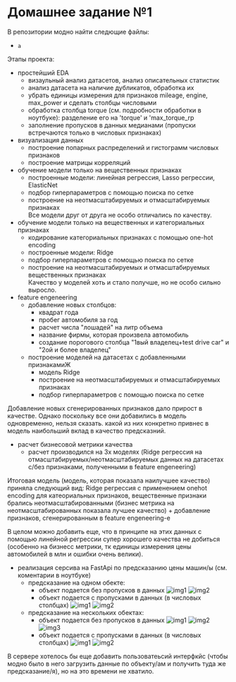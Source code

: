 # Домашнее задание №1
В репозитории модно найти следющие файлы:
 - `a`


Этапы проекта:
 - простейший EDA
   * визаульный анализ датасетов, анализ описательных статистик
   * анализ датасета на наличие дубликатов, обработка их
   * убрать единицы измерения для признаков mileage, engine, max_power и сделать столбцы числовыми
   * обработка столбца torque (см. подробности обработки в ноутбуке): разделение его на 'torque' и 'max_torque_rp
   * заполнение пропусков в данных медианами (пропуски встречаются только в числовых признаках)
 - визуализация данных
   * построение попарных распределений и гистограмм числовых признаков
   * построение матрицы корреляций
 - обучение модели только на вещественных признаках 
   * построенные модели: линейная регрессия, Lasso регрессии, ElasticNet
   * подбор гиперпараметров с помощью поиска по сетке
   * построение на неотмасштабируемых и отмасштабируемых признаках  
   Все модели друг от друга не особо отличались по качеству.
 - обучение модели только на вещественных и категориальных признаках 
   * кодирование категориальных признаках с помощью one-hot encoding
   * построенные модели: Ridge
   * подбор гиперпараметров с помощью поиска по сетке
   * построение на неотмасштабируемых и отмасштабируемых вещественных признаках  
   Качество у моделей хоть и стало получше, но не особо сильно выросло.
 - feature engeneering
   * добавление новых столбцов:
      - квадрат года
      - пробег автомобиля за год
      - расчет числа "лошадей" на литр объема
      - название фирмы, которая произвела автомобиль
      - создание порогового столбца "1вый владелец+test drive car" и "2ой и более владелец"  
   * построение моделей на датасетах с добавленными признакамиЖ
      - модель Ridge
      - построение на неотмасштабируемых и отмасштабируемых признаках
      - подбор гиперпараметров с помощью поиска по сетке

Добавление новых сгенерированных признаков дало прирост в качестве. Однако поскольку все они добавились в модель одновременно, нельзя сказать. какой из них конкретно привнес в модель наибольший вклад в качество  предсказний.  

 - расчет бизнесовой метрики качества
   * расчет производился на 3х моделях (Ridge регрессия на отмасштабируемых/неотмасштабируемых данных на датасетах с/без признаками, полученными в feature engeneering)
   
Итоговая модель (модель, которая показала наилучшее качество) приняла следующий вид: Ridge регрессия с применением onehot encoding для катеориальных признаков, вещественные признаки брались неотмасштабированными (бизнес метрика на неотмасштабированных показала лучшее качество) + добавление признаков, сгенерированным в feature engeneering-е

В целом можно добавить еще, что в принципе на этих данных с помощью линейной регрессии супер хорошего качества не добиться (особенно на бизнесс метрики, тк единицы измерения цены автомобилей в млн и ошибки очень велики).

 - реализация серсива на FastApi по предсказанию цены машин/ы (см. коментарии в ноутбуке)
   * предсказание на одном обекте:
      - объект подается без пропусков в данных
![img1](https://github.com/sophieebuz/MOBC_ML/blob/main/screenshots/Screenshot_3.jpg)
![img2](https://github.com/sophieebuz/MOBC_ML/blob/main/screenshots/Screenshot_4.jpg)
      - объект подается c пропусками в данных (в числовых столбцах)
![img1](https://github.com/sophieebuz/MOBC_ML/blob/main/screenshots/Screenshot_5.jpg)
![img2](https://github.com/sophieebuz/MOBC_ML/blob/main/screenshots/Screenshot_6.jpg)
   * предсказание на нескольких обектах:
      - объект подается без пропусков в данных
![img1](https://github.com/sophieebuz/MOBC_ML/blob/main/screenshots/Screenshot_7.jpg)
![img2](https://github.com/sophieebuz/MOBC_ML/blob/main/screenshots/Screenshot_8.jpg)
![img3](https://github.com/sophieebuz/MOBC_ML/blob/main/screenshots/Screenshot_9.jpg)
      - объект подается c пропусками в данных (в числовых столбцах)
![img1](https://github.com/sophieebuz/MOBC_ML/blob/main/screenshots/Screenshot_1.jpg)
![img2](https://github.com/sophieebuz/MOBC_ML/blob/main/screenshots/Screenshot_2.jpg)

В сервере хотелось бы еще добавить пользоватеьсий интерфкйс (чтобы модно было в него загрузить данные по объекту/ам и получить туда же предсказание/я), но на это времени не хватило.





  
   

